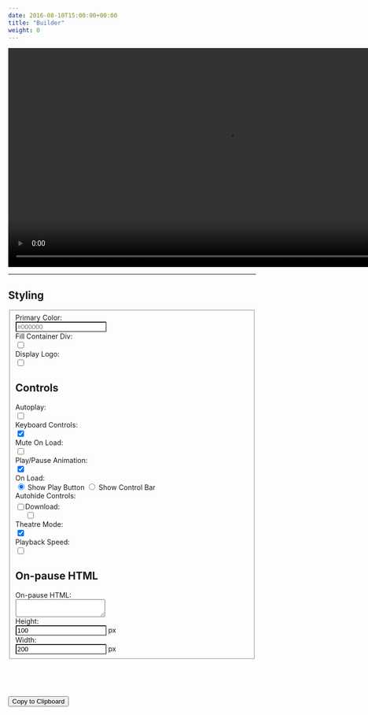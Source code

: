 ```yaml
---
date: 2016-08-10T15:00:00+00:00
title: "Builder"
weight: 0
---
```

<div id="video-holder">
    <video id='my-video-0' controls style="height: 445px; width: 890px;">
        <source src='https://cdn.fluidplayer.com/current/docs/demo/video.mp4' title="1080p" type='video/mp4' />
    </video>
</div>
<hr/>
<link href="https://maxcdn.bootstrapcdn.com/bootstrap/3.3.7/css/bootstrap.min.css" rel="stylesheet" type="text/css">
<link rel="stylesheet" href="https://cdn.fluidplayer.com/v2/current/fluidplayer.min.css" type="text/css"/>
<script src="https://cdn.fluidplayer.com/v2/current/fluidplayer.min.js"/></script>
<script src="//cdnjs.cloudflare.com/ajax/libs/clipboard.js/1.4.0/clipboard.min.js"></script>
<script src="builder.js"></script>

<style>
label {
    font-weight: normal !important;
}
a {
    color: black;
    text-decoration: none !important;
}
a.hover {
    color: #03a9f4;
}
.form-control {
    border-radius: 2px;
}
</style>

<h2> Styling </h2>
<form class="form-horizontal" id="fp_builder">
<fieldset>

<!-- Primary Colour-->
<div class="form-group">
  <label class="col-md-2 control-label" for="primary_color">Primary Color:</label>  
  <div class="col-md-3">
      <input id="primary_color" name="primary_color" type="text" placeholder="#000000" class="form-control input-md">
  </div>
</div>

<!-- Layout & Fill Container -->
<div class="form-group">
  <label class="col-md-2 control-label" for="container_div">Fill Container Div:</label>
  <div class="col-md-3">
  <div class="checkbox">
    <label for="container_div-0">
      <input type="checkbox" name="container_div" id="container_div-0" value="true">
    </label>
	</div>
  </div>
</div>


<!-- Logo-->
<div class="form-group">
  <label class="col-md-2 control-label" for="logo">Display Logo:</label>
  <div class="col-md-1">
  <div class="checkbox">
    <label for="logo-0">
      <input type="checkbox" name="logo" id="logo-0" value="true" onclick="$('.logo-display').toggle();">
    </label>
	</div>
  </div>
  <div class="logo-display" style="display:none;">
      <div class="col-md-2">
         <select id="logo_position" name="logo_position" class="form-control">
            <option value="top left">Top Left</option>
            <option value="top right">Top Right</option>
            <option value="bottom left">Bottom Left</option>
            <option value="bottom right">Bottom Right</option>
         </select>
      </div>
      <label class="col-md-2 control-label" for="logo_opacity">Logo Opacity:</label>
      <div class="col-md-2">
         <div class="input-group">
            <input id="logo_opacity" name="logo_opacity" class="form-control" value="100" type="text">
            <span class="input-group-addon">%</span>
         </div>
      </div>
  </div>
</div>

<div class="logo-display" style="display:none;">
    <div class="form-group">
      <label class="col-md-2 control-label" for="logo_url">Logo URL:</label>  
      <div class="col-md-7">
      <input id="logo_url" name="logo_url" type="text" placeholder="https://route-to-logo.example" class="form-control input-md">
      </div>
    </div>    
    <div class="form-group">
      <label class="col-md-2 control-label" for="logo_click_url">Logo Click URL:</label>  
      <div class="col-md-7">
      <input id="logo_click_url" name="logo_click_url" type="text" placeholder="https://www.landingpage.example" class="form-control input-md">
      </div>
    </div>
</div>

<div class="logo-display" style="display:none;">
    <div class="form-group">
      <label class="col-md-2 control-label" for="logo_margin">Logo Margin:</label>
      <div class="col-md-3">
      <input id="logo_margin" name="logo_margin" type="text" placeholder="2px" class="form-control input-md">
      </div>
      <label class="col-md-3 control-label" for="logo_hide">Logo Hide w/ Controls:</label>
      <div class="col-md-2">
        <div class="checkbox">
          <label for="logo_hide">
            <input type="checkbox" name="logo_hide" id="logo_hide" value="true">
          </label>
      	</div>
      </div>
    </div>
</div>
<div class="logo-display" style="display:none;">
    <div class="form-group">
      <label class="col-md-2 control-label" for="logo_hover_url">Logo Hover URL:</label>  
      <div class="col-md-7">
      <input id="logo_hover_url" name="logo_hover_url" type="text" placeholder="https://route-to-logo-hover.example" class="form-control input-md">
      </div>
    </div>
    <div class="form-group">
      <label class="col-md-2 control-label" for="logo_show_ads">Logo Show Over Ads:</label>  
      <div class="col-md-7">
      <input id="logo_show_ads" name="logo_show_ads" type="text" placeholder="https://www.landingpage.example" class="form-control input-md">
      </div>
    </div>
</div>

<h2> Controls </h2>

<!-- Autoplay & Keyboard Controls -->
<div class="form-group">
  <label class="col-md-2 control-label" for="autoplay">Autoplay:</label>
  <div class="col-md-3">
  <div class="checkbox">
    <label for="autoplay-0">
      <input type="checkbox" name="autoplay" id="autoplay-0" value="true">
    </label>
	</div>
  </div>
  <label class="col-md-4 control-label" for="keyboard_controls">Keyboard Controls:</label>
  <div class="col-md-3">
  <div class="checkbox">
    <label for="keyboard_controls-0">
      <input type="checkbox" name="keyboard_controls" id="keyboard_controls-0" value="true" checked>
    </label>
	</div>
  </div>
</div>

<!-- Mute & PlayPause Animation-->
<div class="form-group">
  <label class="col-md-2 control-label" for="mute">Mute On Load:</label>
  <div class="col-md-3">
  <div class="checkbox">
    <label for="mute-0">
      <input type="checkbox" name="mute" id="mute-0" value="true">
    </label>
  </div>
  </div>
  <label class="col-md-4 control-label" for="play_pause_animation">Play/Pause Animation:</label>
  <div class="col-md-3">
  <div class="checkbox">
    <label for="play_pause_animation-0">
      <input type="checkbox" name="play_pause_animation" id="play_pause_animation-0" value="true" checked>
    </label>
    </div>
  </div>
</div>

<!-- Initial Play Button -->
<div class="form-group">
  <label class="col-md-2 control-label" for="show_play">On Load:</label>
  <div class="col-md-10"> 
    <label class="radio-inline" for="show_play-0">
      <input type="radio" name="show_play" id="show_play-0" value="true" checked="checked">
      Show Play Button
    </label> 
    <label class="radio-inline" for="show_play-1">
      <input type="radio" name="show_play" id="show_play-1" value="false">
      Show Control Bar
    </label>
  </div>
</div>

<!-- Auto-hide Controls-->
<div class="form-group">
  <label class="col-md-2 control-label" for="primary_color">Autohide Controls:</label>  
  <div class="col-md-10" style="padding-top:5px;">
      <div style="float:left;" onclick="$('.autohide-display').toggle();">
          <input type="checkbox" name="autohide_enabled" id="autohide_enabled" value="true">
      </div>
      <div class="autohide-display" style="float:left;width:14%;padding-left:13px;display:none;">
          After
          <input id="autohide_seconds" style="width:50%;text-align:center;" name="autohide_seconds" type="text" value="3"  class="input-md">
      </div>
      <div class="autohide-display" style="float:left;padding-left:5px;display:none;">
          second(s)
          <input type="checkbox" name="autohide_animated" id="autohide_animated" value="true" style="margin-left:10px;" checked>
          Animate
      </div>
  </div>
</div>


<!-- Download & Theatre Mode-->
<div class="form-group">
  <label class="col-md-2 control-label" for="download">Download:</label>
  <div class="col-md-3">
  <div class="checkbox">
    <label for="download-0">
      <input type="checkbox" name="download" id="download-0" value="true">
    </label>
	</div>
  </div>
  <label class="col-md-4 control-label" for="theatre">Theatre Mode:</label>
  <div class="col-md-3">
  <div class="checkbox">
    <label for="theatre-0">
      <input type="checkbox" name="theatre" id="theatre-0" value="true" checked>
    </label>
	</div>
  </div>
</div>

<!-- Playback Speed-->
<div class="form-group">
  <label class="col-md-2 control-label" for="playback">Playback Speed:</label>
  <div class="col-md-3">
  <div class="checkbox">
    <label for="playback-0">
      <input type="checkbox" name="playback" id="playback-0" value="true">
    </label>
	</div>
  </div>
</div>

<h2>On-pause HTML</h2>
<!-- HTML On Pause -->
<div class="form-group">
  <label class="col-md-2 control-label" for="on_pause_html">On-pause HTML:</label>
  <div class="col-md-5">                     
    <textarea class="form-control" id="on_pause_html" name="on_pause_html"></textarea>
  </div>
</div>

<!-- Text input-->
<div class="form-group">
  <label class="col-md-2 control-label" for="on_pause_height">Height:</label>  
  <div class="col-md-2">
     <div class="input-group">
          <input id="on_pause_height" name="on_pause_height" type="text" value="100" class="form-control input-md">
          <span class="input-group-addon">px</span>
     </div>
  </div>
  <label class="col-md-1 control-label" for="on_pause_width">Width:</label>  
  <div class="col-md-2">
     <div class="input-group">
          <input id="on_pause_width" name="on_pause_width" type="text" value="200" class="form-control input-md">
          <span class="input-group-addon">px</span>
     </div>
  </div>
</div>

</fieldset>
</form>


<pre>
<code class="hljs xml" id="fp_fill">
</code>
</pre>
<br/>
<input type="button" class="btn btn-clipboard" value="Copy to Clipboard">